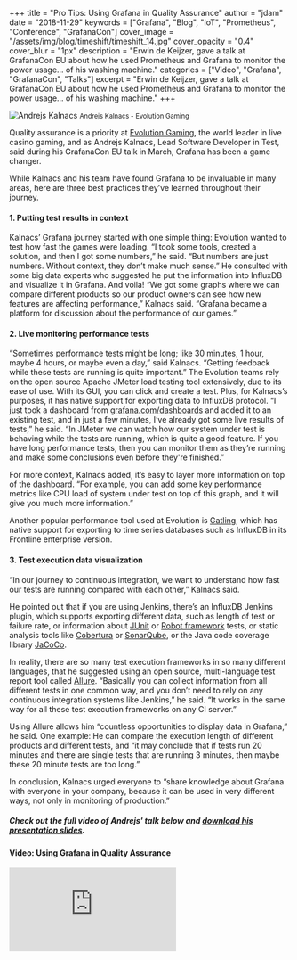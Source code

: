 +++
title = "Pro Tips: Using Grafana in Quality Assurance"
author = "jdam"
date = "2018-11-29"
keywords = ["Grafana", "Blog", "IoT", "Prometheus", "Conference", "GrafanaCon"]
cover_image = "/assets/img/blog/timeshift/timeshift_14.jpg"
cover_opacity = "0.4"
cover_blur = "1px"
description = "Erwin de Keijzer, gave a talk at GrafanaCon EU about how he used Prometheus and Grafana to monitor the power usage… of his washing machine."
categories = ["Video", "Grafana", "GrafanaCon", "Talks"]
excerpt = "Erwin de Keijzer, gave a talk at GrafanaCon EU about how he used Prometheus and Grafana to monitor the power usage… of his washing machine."
+++

![Andrejs Kalnacs](/assets/img/blog/andrejs_kalnacs.jpg)
<small>Andrejs Kalnacs - Evolution Gaming</small>

Quality assurance is a priority at [Evolution Gaming](https://www.evolutiongaming.com/), the world leader in live casino gaming, and as Andrejs Kalnacs, Lead Software Developer in Test, said during his GrafanaCon EU talk in March, Grafana has been a game changer.

While Kalnacs and his team have found Grafana to be invaluable in many areas, here are three best practices they’ve learned throughout their journey.

#### 1. Putting test results in context
Kalnacs’ Grafana journey started with one simple thing: Evolution wanted to test how fast the games were loading. “I took some tools, created a solution, and then I got some numbers,” he said. “But numbers are just numbers. Without context, they don’t make much sense.” He consulted with some big data experts who suggested he put the information into InfluxDB and visualize it in Grafana. And voila! “We got some graphs where we can compare different products so our product owners can see how new features are affecting performance,” Kalnacs said. “Grafana became a platform for discussion about the performance of our games.”

#### 2. Live monitoring performance tests 
“Sometimes performance tests might be long; like 30 minutes, 1 hour, maybe 4 hours, or maybe even a day,” said Kalnacs. “Getting feedback while these tests are running is quite important.” The Evolution teams rely on the open source Apache JMeter load testing tool extensively, due to its ease of use. With its GUI, you can click and create a test. Plus, for Kalnacs’s purposes, it has native support for exporting data to InfluxDB protocol. “I just took a dashboard from [grafana.com/dashboards](https://grafana.com/dashboards) and added it to an existing test, and in just a few minutes, I’ve already got some live results of tests,” he said. “In JMeter we can watch how our system under test is behaving while the tests are running, which is quite a good feature. If you have long performance tests, then you can monitor them as they’re running and make some conclusions even before they're finished.” 

For more context, Kalnacs added, it’s easy to layer more information on top of the dashboard. “For example, you can add some key performance metrics like CPU load of system under test on top of this graph, and it will give you much more information.”

Another popular performance tool used at Evolution is [Gatling](https://gatling.io/), which has native support for exporting to time series databases such as InfluxDB in its Frontline enterprise version.  

#### 3. Test execution data visualization 
“In our journey to continuous integration, we want to understand how fast our tests are running compared with each other,” Kalnacs said. 

He pointed out that if you are using Jenkins, there’s an InfluxDB Jenkins plugin, which supports exporting different data, such as length of test or failure rate, or information about [JUnit](https://junit.org/junit5/) or [Robot framework](http://robotframework.org/) tests, or static analysis tools like [Cobertura](http://cobertura.github.io/cobertura/) or [SonarQube](https://www.sonarqube.org/), or the Java code coverage library [JaCoCo](https://www.eclemma.org/jacoco/). 

In reality, there are so many test execution frameworks in so many different languages, that he suggested using an open source, multi-language test report tool called [Allure](https://github.com/allure-framework/). “Basically you can collect information from all different tests in one common way, and you don’t need to rely on any continuous integration systems like Jenkins,” he said. “It works in the same way for all these test execution frameworks on any CI server.”

Using Allure allows him “countless opportunities to display data in Grafana,” he said. One example: He can compare the execution length of different products and different tests, and “it may conclude that if tests run 20 minutes and there are single tests that are running 3 minutes, then maybe these 20 minute tests are too long.”

In conclusion, Kalnacs urged everyone to “share knowledge about Grafana with everyone in your company, because it can be used in very different ways, not only in monitoring of production.”

##### Check out the full video of Andrejs' talk below and [download his presentation slides](https://www.grafanacon.org/2018/presentations/Andrejs_Kalnacs_GrafanaCon_EU_2018.pdf).

#### Video: Using Grafana in Quality Assurance
<div class="video-wrapper">
	<iframe src="https://www.youtube.com/embed/mzHKcfYH5tE" frameborder="0" allow="autoplay; encrypted-media" allowfullscreen></iframe>
</div>

